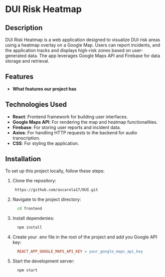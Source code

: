 # DUI Risk Heatmap

## Description

DUI Risk Heatmap is a web application designed to visualize DUI risk areas using a heatmap overlay on a Google Map. Users can report incidents, and the application tracks and displays high-risk zones based on user-generated data. The app leverages Google Maps API and Firebase for data storage and retrieval.

## Features

- **What features our project has**

## Technologies Used

- **React**: Frontend framework for building user interfaces.
- **Google Maps API**: For rendering the map and heatmap functionalities.
- **Firebase**: For storing user reports and incident data.
- **Axios**: For handling HTTP requests to the backend for audio transcription.
- **CSS**: For styling the application.

## Installation

To set up this project locally, follow these steps:

1. Clone the repository:
   ```bash
    https://github.com/ascarola17/DUI.git
2. Navigate to the project directory:

   ```bash
     cd frontend
4. Install dependenies:

   ```bash
     npm install

5. Create your .env file in the root of the project and add you Google API key:

   ```makefile
     REACT_APP_GOOGLE_MAPS_API_KEY = your_google_maps_api_key
   
5. Start the development server:

   ```bash
     npm start

